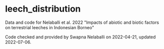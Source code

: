 # leech_distribution

Data and code for Nelaballi et al. 2022 "Impacts of abiotic and biotic factors on terrestrial leeches in Indonesian Borneo"

Code checked and provided by Swapna Nelaballi on 2022-04-21, updated 2022-07-06.
